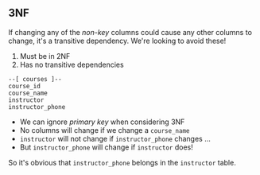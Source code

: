 ## 3NF

If changing any of the _non-key_ columns could cause any other columns to change, it's a transitive dependency. We're looking to avoid these!

1. Must be in 2NF
2. Has no transitive dependencies

```text
--[ courses ]--
course_id
course_name
instructor
instructor_phone
```

- We can ignore _primary key_ when considering 3NF
- No columns will change if we change a `course_name`
- `instructor` will not change if `instructor_phone` changes ...
- But `instructor_phone` will change if `instructor` does!

So it's obvious that `instructor_phone` belongs in the `instructor` table.
